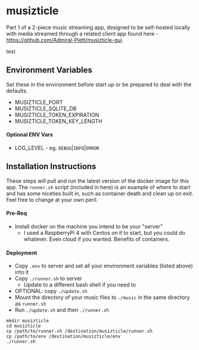 # musizticle
Part 1 of a 2-piece music streaming app, designed to be self-hosted locally with media streamed through a related client app 
found here - https://github.com/Admiral-Piett/musizticle-gui.

test

## Environment Variables
Set these in the environment before start up or be prepared to deal with the defaults.
- MUSIZTICLE_PORT
- MUSIZTICLE_SQLITE_DB
- MUSIZTICLE_TOKEN_EXPIRATION
- MUSIZTICLE_TOKEN_KEY_LENGTH

#### Optional ENV Vars
- LOG_LEVEL - eg. `DEBUG`|`INFO`|`ERROR`

## Installation Instructions
These steps will pull and run the latest version of the docker image for this app.  The `runner.sh` script 
(included in here) is an example of where to start and has some niceties built in, such as container death and 
clean up on exit.  Feel free to change at your own peril.

#### Pre-Req
- Install docker on the machine you intend to be your "server"
  - I used a RaspberryPi 4 with Centos on it to start, but you could do whatever.  Even cloud if you wanted.  Benefits
of containers.

#### Deployment
- Copy `.env` to server and set all your environment variables (listed above) into it
- Copy `./runner.sh` to server
  - Update to a different bash shell if you need to
- OPTIONAL: copy `./update.sh`
- Mount the directory of your music files to `./music` in the same directory as `runner.sh`
- Run `./update.sh` and then `./runner.sh`

```shell
mkdir musizticle
cd musizticle
cp /path/to/runner.sh /destination/musizticle/runner.sh
cp /path/to/env /destination/musizticle/env
./runner.sh
```
